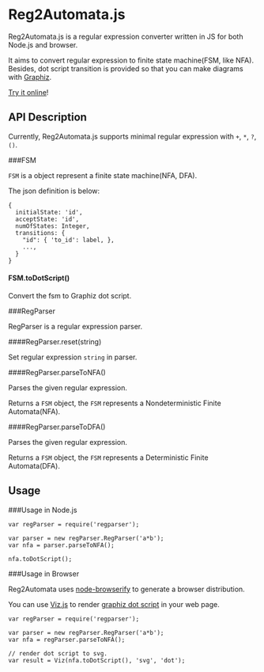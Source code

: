 # Reg2Automata.js

Reg2Automata.js is a regular expression converter written in JS for both Node.js and browser.

It aims to convert regular expression to finite state machine(FSM, like NFA).
Besides, dot script transition is provided so that you can make diagrams with [Graphiz][1].

[Try it online](http://hokein.github.io/Reg2Automata.js/)!

## API Description

Currently, Reg2Automata.js supports minimal regular expression with `+`, `*`, `?`, `()`.

###FSM

`FSM` is a object represent a finite state machine(NFA, DFA).

The json definition is below:

```
{
  initialState: 'id',
  acceptState: 'id',
  numOfStates: Integer,
  transitions: {
    "id": { 'to_id': label, },
    ...,
  }
}
```

#### FSM.toDotScript()

Convert the fsm to Graphiz dot script.


###RegParser

RegParser is a regular expression parser.

####RegParser.reset(string)

Set regular expression `string` in parser.

####RegParser.parseToNFA()

Parses the given regular expression.

Returns a `FSM` object, the `FSM` represents a Nondeterministic Finite Automata(NFA).

####RegParser.parseToDFA()

Parses the given regular expression.

Returns a `FSM` object, the `FSM` represents a Deterministic Finite Automata(DFA).

## Usage 

###Usage in Node.js

```
var regParser = require('regparser');

var parser = new regParser.RegParser('a*b');
var nfa = parser.parseToNFA();

nfa.toDotScript();
```

###Usage in Browser

Reg2Automata uses [node-browserify][2] to generate a browser distribution.

You can use [Viz.js][3] to render [graphiz dot script][4] in your web page.

```
var regParser = require('regparser');

var parser = new regParser.RegParser('a*b');
var nfa = regParser.parseToNFA();

// render dot script to svg.
var result = Viz(nfa.toDotScript(), 'svg', 'dot');
```

[1]:http://www.graphviz.org/
[2]:https://github.com/substack/node-browserify
[3]:https://github.com/mdaines/viz.js/
[4]:http://www.graphviz.org/content/dot-language
